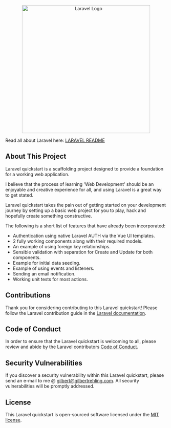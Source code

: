 <p align="center"><a href="https://laravel.com" target="_blank"><img src="https://raw.githubusercontent.com/laravel/art/master/logo-lockup/5%20SVG/2%20CMYK/1%20Full%20Color/laravel-logolockup-cmyk-red.svg" width="400" alt="Laravel Logo"></a></p>


Read all about Laravel here: [LARAVEL README](laravel.md)


## About This Project

Laravel quickstart is a scaffolding project designed to provide a foundation for a working web application.

I believe that the process of learning 'Web Development' should be an enjoyable and creative experience for all, and using Laravel is a great way to get stated.

Laravel quickstart takes the pain out of getting started on your development journey by setting up a basic web project for you to play, hack and hopefully create something constructive.

The following is a short list of features that have already been incorporated:

- Authentication using native Laravel AUTH via the Vue UI templates.
- 2 fully working components along with their required models.
- An example of using foreign key relationships.
- Sensible validation with separation for Create and Update for both components.
- Example for initial data seeding.
- Example of using events and listeners.
- Sending an email notification.
- Working unit tests for most actions.

## Contributions

Thank you for considering contributing to this Laravel quickstart! Please follow the Laravel contribution guide in the [Laravel documentation](https://laravel.com/docs/contributions).

## Code of Conduct

In order to ensure that the Laravel quickstart is welcoming to all, please review and abide by the Laravel contributors [Code of Conduct](https://laravel.com/docs/contributions#code-of-conduct).

## Security Vulnerabilities

If you discover a security vulnerability within this Laravel quickstart, please send an e-mail to me @ [gilbert@gilbertrehling.com](mailto:gilbert@gilbertrehling.com).
All security vulnerabilities will be promptly addressed.

## License

This Laravel quickstart is open-sourced software licensed under the [MIT license](https://opensource.org/licenses/MIT).
